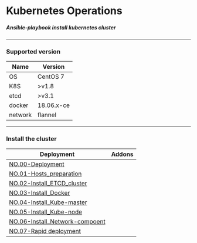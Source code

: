 # Kubernetes **Op**erations 

##### Ansible-playbook install kubernetes cluster

------

### Supported version

| Name    | Version    |
| ------- | ---------- |
| OS      | CentOS 7   |
| K8S     | >v1.8      |
| etcd    | >v3.1      |
| docker  | 18.06.x-ce |
| network | flannel    |

------

### Install the cluster

| Deployment                                                   | Addons |
| ------------------------------------------------------------ | ------ |
| <a href="docs/setup/00.K8S_multi-master_deployment.md">NO.00-Deployment</a> |        |
| <a href="docs/setup/01.Hosts_environment_preparation.md">NO.01-Hosts_preparation</a> |        |
| <a href="docs/setup/02.Install_ETCD_cluster.md">NO.02-Install_ETCD_cluster</a> |        |
| <a href="docs/setup/03.Install_Docker.md">NO.03-Install_Docker</a> |        |
| <a href="docs/setup/04.Install_Kube-master.md">NO.04-Install_Kube-master</a> |        |
| <a href="docs/setup/05.Install_Kube-node.md">NO.05-Install_Kube-node</a> |        |
| <a href="docs/setup/06.Install_Network-Component.md">NO.06-Install_Network-compoent</a> |        |
| <a href="docs/setup/00.K8S_multi-master_deployment.md">NO.07-Rapid deployment</a> |        |

